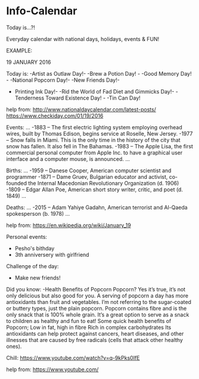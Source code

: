 # Info-Calendar
Today is...?!

Everyday calendar with national days, holidays, events & FUN!

EXAMPLE:

19 JANUARY 2016

Today is:
-Artist as Outlaw Day!-
-Brew a Potion Day! -
-Good Memory Day! -
-National Popcorn Day!-
-New Friends Day!-
- Printing Ink Day!-
-Rid the World of Fad Diet and Gimmicks Day!-
-Tenderness Toward Existence Day! -
-Tin Can Day!

help from: 
http://www.nationaldaycalendar.com/latest-posts/
https://www.checkiday.com/01/19/2016

Events: 
...
-1883 – The first electric lighting system employing overhead wires, built by Thomas Edison, begins service at Roselle, New Jersey.
-1977 – Snow falls in Miami. This is the only time in the history of the city that snow has fallen. It also fell in The Bahamas.
-1983 – The Apple Lisa, the first commercial personal computer from Apple Inc. to have a graphical user interface and a computer mouse, is announced.
...

Births:
...
-1959 – Danese Cooper, American computer scientist and programmer
-1871 – Dame Gruev, Bulgarian educator and activist, co-founded the Internal Macedonian Revolutionary Organization (d. 1906)
-1809 – Edgar Allan Poe, American short story writer, critic, and poet (d. 1849)
...

Deaths:
...
-2015 – Adam Yahiye Gadahn, American terrorist and Al-Qaeda spokesperson (b. 1978)
...

help from:
https://en.wikipedia.org/wiki/January_19

Personal events:
- Pesho's bithday
- 3th anniversery with girlfriend

Challenge of the day:
- Make new friends!

Did you know:
-Health Benefits of Popcorn
Popcorn? Yes it’s true, it’s not only delicious but also good for you.
A serving of popcorn a day has more antioxidants than fruit and vegetables. I’m not referring to the sugar-coated or buttery types, just the plain popcorn. Popcorn contains fibre and is the only snack that is 100% whole grain. It’s a great option to serve as a snack to children as healthy and fun to eat!
Some quick health benefits of Popcorn;
Low in fat, high in fibre
Rich in complex carbohydrates
Its antioxidants can help protect against cancers, heart diseases, and other illnesses that are caused by free radicals (cells that attack other healthy ones).

Chill:
https://www.youtube.com/watch?v=q-9kPks0IfE

help from:
https://www.youtube.com/


